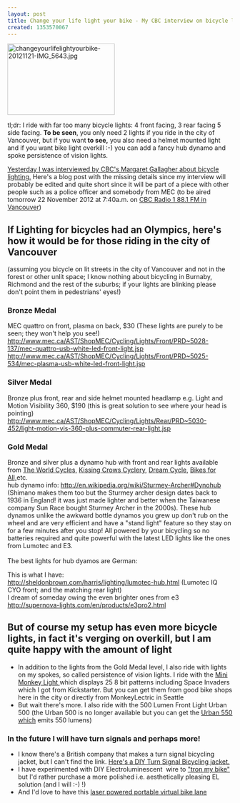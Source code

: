 ```yaml
---
layout: post
title: Change your life light your bike - My CBC interview on bicycle lights
created: 1353570067
---
```

<p><a title="changeyourlifelightyourbike-20121121-IMG_5643.jpg by roland, on Flickr" href="http://www.flickr.com/photos/roland/8208162364/"><img src="http://farm9.staticflickr.com/8057/8208162364_a85b18fdd7_m.jpg" alt="changeyourlifelightyourbike-20121121-IMG_5643.jpg" width="240" height="160" /></a></p><p>tl;dr: I ride with far too many bicycle lights: 4 front facing, 3 rear facing 5 side facing. <strong>To be seen</strong>, you only need 2 lights if you ride in the city of Vancouver, but if you want<strong> to see,</strong> you also need a helmet mounted light and if you want bike light overkill :-) you can add a fancy hub dynamo and spoke persistence of vision lights.</p><p><a href="https://twitter.com/rtanglao/status/271153921018429440">Yesterday I was interviewed by CBC's Margaret Gallagher about bicycle lighting.</a> Here's a blog post with the missing details since my interview will probably be edited and quite short since it will be part of a piece with other people such as a police officer and somebody from MEC (to be aired tomorrow 22 November 2012 at 7:40a.m. on <a href="http://www.cbc.ca/bc/video-audio/index.html">CBC Radio 1 88.1 FM in Vancouver</a>)</p><h2>If Lighting for bicycles had an Olympics, here's how it would be for those riding in the city of Vancouver</h2><p>(assuming you bicycle on lit streets in the city of Vancouver and not in the forest or other unlit space; I know nothing about bicycling in Burnaby, Richmond and the rest of the suburbs; if your lights are blinking please don't point them in pedestrians' eyes!)</p><h3>Bronze Medal</h3><p>MEC quattro on front, plasma on back, $30 (These lights are purely to be seen; they won't help you see!)<br /> <a class="moz-txt-link-freetext" href="http://www.mec.ca/AST/ShopMEC/Cycling/Lights/Front/PRD%7E5028-137/mec-quattro-usb-white-led-front-light.jsp">http://www.mec.ca/AST/ShopMEC/Cycling/Lights/Front/PRD~5028-137/mec-quattro-usb-white-led-front-light.jsp</a><br /> <a class="moz-txt-link-freetext" href="http://www.mec.ca/AST/ShopMEC/Cycling/Lights/Front/PRD%7E5025-534/mec-plasma-usb-white-led-front-light.jsp">http://www.mec.ca/AST/ShopMEC/Cycling/Lights/Front/PRD~5025-534/mec-plasma-usb-white-led-front-light.jsp</a></p><h3>Silver Medal</h3><p>Bronze plus front, rear and side helmet mounted headlamp e.g. Light and Motion Visibility 360, $190 (this is great solution to see where your head is pointing)<br /> <a class="moz-txt-link-freetext" href="http://www.mec.ca/AST/ShopMEC/Cycling/Lights/Rear/PRD%7E5030-452/light-motion-vis-360-plus-commuter-rear-light.jsp">http://www.mec.ca/AST/ShopMEC/Cycling/Lights/Rear/PRD~5030-452/light-motion-vis-360-plus-commuter-rear-light.jsp</a></p><h3>Gold Medal</h3><p>Bronze and silver plus a dynamo hub with front and rear lights available from <a href="http://theworldcycles.com/">The World Cycles</a>, <a href="http://www.kissingcrowscyclery.com/">Kissing Crows Cyclery</a>, <a href="http://www.dream-cycle.com/">Dream Cycle</a>, <a href="http://www.bikesforall.ca/">Bikes for All,</a>etc.<br /> hub dynamo info: <a class="moz-txt-link-freetext" href="http://en.wikipedia.org/wiki/Sturmey-Archer#Dynohub">http://en.wikipedia.org/wiki/Sturmey-Archer#Dynohub</a> (Shimano makes them too but the Sturmey archer design dates back to 1936 in England! it was just made lighter and better when the Taiwanese company Sun Race bought Sturmey Archer in the 2000s). These hub dynamos unlike the awkward bottle dynamos you grew up don't rub on the wheel and are very efficient and have a "stand light" feature so they stay on for a few minutes after you stop! All powered by your bicycling so no batteries required and quite powerful with the latest LED lights like the ones from Lumotec and E3.<br /> <br /> The best lights for hub dyamos are German:</p><p>This is what I have: <br /> <a class="moz-txt-link-freetext" href="http://sheldonbrown.com/harris/lighting/lumotec-hub.html">http://sheldonbrown.com/harris/lighting/lumotec-hub.html</a> (Lumotec IQ CYO front; and the matching rear light)<br /> I dream of someday owing the even brighter ones from e3<br /> <a class="moz-txt-link-freetext" href="http://supernova-lights.com/en/products/e3pro2.html">http://supernova-lights.com/en/products/e3pro2.html</a></p><h2>But of course my setup has even more bicycle lights, in fact it's verging on overkill, but I am quite happy with the amount of light</h2><ul><li>In addition to the lights from the Gold Medal level, I also ride with lights on my spokes, so called persistence of vision lights. I ride with the <a href="http://www.kickstarter.com/projects/minimonkey/mini-monkey-light-wheel-lights-for-bicycles">Mini Monkey Light </a>which displays 25 8 bit patterns including Space Invaders which I got from Kickstarter. But you can get them from good bike shops here in the city or directly from MonkeyLectric in Seattle</li><li>But wait there's more. I also ride with the 500 Lumen Front Light Urban 500 (the Urban 500 is no longer available but you can get the <a href="http://www.lightandmotion.com/bike/urban550.html">Urban 550 which</a> emits 550 lumens)</li></ul><h3>In the future I will have turn signals and perhaps more!</h3><ul><li>I know there's a British company that makes a turn signal bicycling jacket, but I can't find the link. <a href="http://lifehacker.com/5913591/create-a-bicycling-jacket-with-turn-signals">Here's a DIY Turn Signal Bicycling jacket.</a></li><li>I have experimented with DIY Electroluminescent&nbsp; wire to <a href="http://bikingtoronto.com/blog/2011/09/how-to-tron-ify-your-bike/">"tron my bike"</a> but I'd rather purchase a more polished i.e. aesthetically pleasing EL solution (and I will :-) !)</li><li>And I'd love to have this <a href="http://ca.gizmodo.com/5943831/laser-bike-light-creates-your-own-tron+like-virtual-lane">laser powered portable virtual bike lane</a></li></ul>
